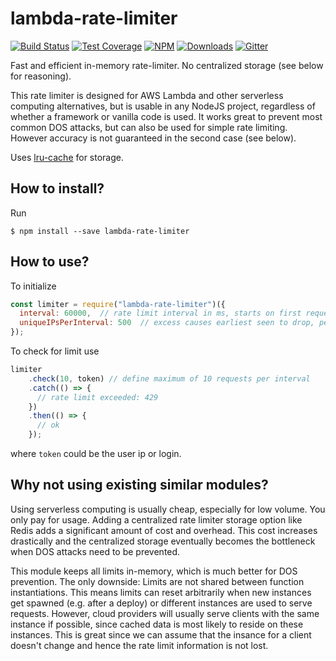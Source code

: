 # lambda-rate-limiter

[![Build Status](https://img.shields.io/travis/simlu/lambda-rate-limiter/master.svg)](https://travis-ci.org/simlu/lambda-rate-limiter) [![Test Coverage](https://img.shields.io/coveralls/simlu/lambda-rate-limiter/master.svg)](https://coveralls.io/github/simlu/lambda-rate-limiter?branch=master) [![NPM](https://img.shields.io/npm/v/lambda-rate-limiter.svg)](https://www.npmjs.com/package/lambda-rate-limiter) [![Downloads](https://img.shields.io/npm/dt/lambda-rate-limiter.svg)](https://www.npmjs.com/package/lambda-rate-limiter) [![Gitter](https://img.shields.io/gitter/room/simlu/lambda-rate-limiter.svg)](https://gitter.im/simlu/lambda-rate-limiter)

Fast and efficient in-memory rate-limiter. No centralized storage (see below for reasoning).

This rate limiter is designed for AWS Lambda and other serverless computing‎ alternatives, but is usable in any NodeJS project, regardless of whether a framework or vanilla code is used. It works great to prevent most common DOS attacks, but can also be used for simple rate limiting. However accuracy is not guaranteed in the second case (see below).

Uses [lru-cache](https://www.npmjs.com/package/lru-cache) for storage.

## How to install?

Run

    $ npm install --save lambda-rate-limiter

## How to use?

To initialize
```javascript
const limiter = require("lambda-rate-limiter")({
  interval: 60000,  // rate limit interval in ms, starts on first request
  uniqueIPsPerInterval: 500  // excess causes earliest seen to drop, per instantiation
});
```

To check for limit use
```javascript
limiter
    .check(10, token) // define maximum of 10 requests per interval
    .catch(() => {
      // rate limit exceeded: 429
    })
    .then(() => {
      // ok
    });
```
where `token` could be the user ip or login.

## Why not using existing similar modules?

Using serverless computing is usually cheap, especially for low volume. You only pay for usage. Adding a centralized rate limiter storage option like Redis adds a significant amount of cost and overhead. This cost increases drastically and the centralized storage eventually becomes the bottleneck when DOS attacks need to be prevented.

This module keeps all limits in-memory, which is much better for DOS prevention. The only downside: Limits are not shared between function instantiations. This means limits can reset arbitrarily when new instances get spawned (e.g. after a deploy) or different instances are used to serve requests. However, cloud providers will usually serve clients with the same instance if possible, since cached data is most likely to reside on these instances. This is great since we can assume that the insance for a client doesn't change and hence the rate limit information is not lost.